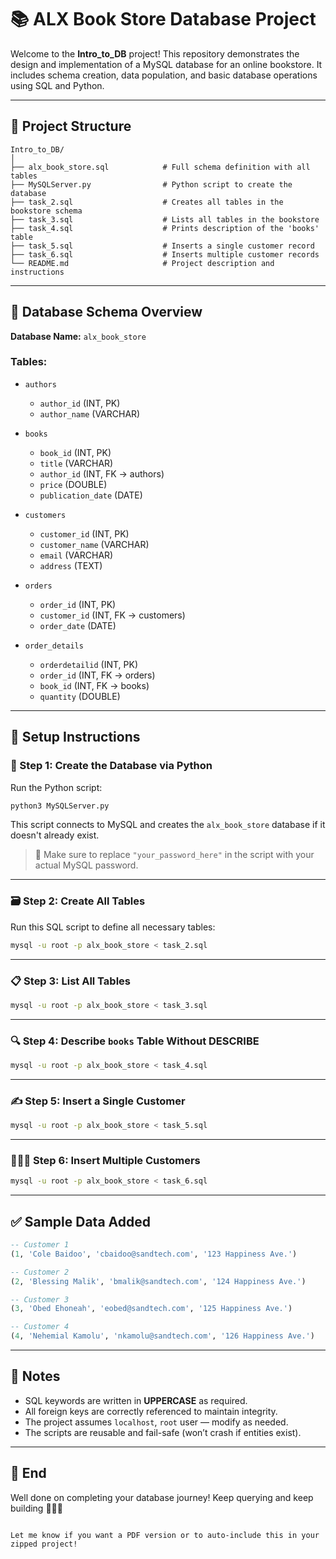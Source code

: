 # 📚 ALX Book Store Database Project

Welcome to the **Intro_to_DB** project! This repository demonstrates the design and implementation of a MySQL database for an online bookstore. It includes schema creation, data population, and basic database operations using SQL and Python.

---

## 📁 Project Structure

```plaintext
Intro_to_DB/
│
├── alx_book_store.sql            # Full schema definition with all tables
├── MySQLServer.py                # Python script to create the database
├── task_2.sql                    # Creates all tables in the bookstore schema
├── task_3.sql                    # Lists all tables in the bookstore
├── task_4.sql                    # Prints description of the 'books' table
├── task_5.sql                    # Inserts a single customer record
├── task_6.sql                    # Inserts multiple customer records
└── README.md                     # Project description and instructions
````

---

## 🧱 Database Schema Overview

**Database Name:** `alx_book_store`

### Tables:

* `authors`

  * `author_id` (INT, PK)
  * `author_name` (VARCHAR)

* `books`

  * `book_id` (INT, PK)
  * `title` (VARCHAR)
  * `author_id` (INT, FK → authors)
  * `price` (DOUBLE)
  * `publication_date` (DATE)

* `customers`

  * `customer_id` (INT, PK)
  * `customer_name` (VARCHAR)
  * `email` (VARCHAR)
  * `address` (TEXT)

* `orders`

  * `order_id` (INT, PK)
  * `customer_id` (INT, FK → customers)
  * `order_date` (DATE)

* `order_details`

  * `orderdetailid` (INT, PK)
  * `order_id` (INT, FK → orders)
  * `book_id` (INT, FK → books)
  * `quantity` (DOUBLE)

---

## 🚀 Setup Instructions

### 🐍 Step 1: Create the Database via Python

Run the Python script:

```bash
python3 MySQLServer.py
```

This script connects to MySQL and creates the `alx_book_store` database if it doesn't already exist.

> 🔐 Make sure to replace `"your_password_here"` in the script with your actual MySQL password.

---

### 🗃 Step 2: Create All Tables

Run this SQL script to define all necessary tables:

```bash
mysql -u root -p alx_book_store < task_2.sql
```

---

### 📋 Step 3: List All Tables

```bash
mysql -u root -p alx_book_store < task_3.sql
```

---

### 🔍 Step 4: Describe `books` Table Without DESCRIBE

```bash
mysql -u root -p alx_book_store < task_4.sql
```

---

### ✍️ Step 5: Insert a Single Customer

```bash
mysql -u root -p alx_book_store < task_5.sql
```

---

### 🧑‍🤝‍🧑 Step 6: Insert Multiple Customers

```bash
mysql -u root -p alx_book_store < task_6.sql
```

---

## ✅ Sample Data Added

```sql
-- Customer 1
(1, 'Cole Baidoo', 'cbaidoo@sandtech.com', '123 Happiness Ave.')

-- Customer 2
(2, 'Blessing Malik', 'bmalik@sandtech.com', '124 Happiness Ave.')

-- Customer 3
(3, 'Obed Ehoneah', 'eobed@sandtech.com', '125 Happiness Ave.')

-- Customer 4
(4, 'Nehemial Kamolu', 'nkamolu@sandtech.com', '126 Happiness Ave.')
```

---

## 📌 Notes

* SQL keywords are written in **UPPERCASE** as required.
* All foreign keys are correctly referenced to maintain integrity.
* The project assumes `localhost`, `root` user — modify as needed.
* The scripts are reusable and fail-safe (won’t crash if entities exist).

---

## 🏁 End

Well done on completing your database journey!
Keep querying and keep building 🧠💾✨

```

Let me know if you want a PDF version or to auto-include this in your zipped project!
```
